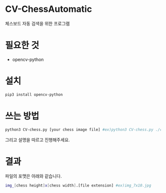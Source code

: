 # CV-ChessAutomatic
체스보드 자동 검색을 위한 프로그램

# 필요한 것
* opencv-python

# 설치
```bash
pip3 install opencv-python
```

# 쓰는 방법
```bash
python3 CV-chess.py [your chess image file] #ex)python3 CV-chess.py ./chess.jpg
```
그리고 설명을 따르고 진행해주세요.

# 결과
파일의 포맷은 아래와 같습니다.
```bash
img_[chess height]x[chess width].[file extension] #ex)img_7x10.jpg
```
